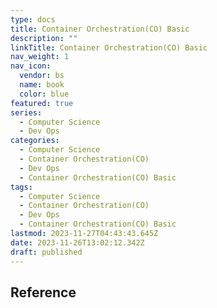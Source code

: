 ```yaml
---
type: docs
title: Container Orchestration(CO) Basic
description: ""
linkTitle: Container Orchestration(CO) Basic
nav_weight: 1
nav_icon:
  vendor: bs
  name: book
  color: blue
featured: true
series:
  - Computer Science
  - Dev Ops
categories:
  - Computer Science
  - Container Orchestration(CO)
  - Dev Ops
  - Container Orchestration(CO) Basic
tags:
  - Computer Science
  - Container Orchestration(CO)
  - Dev Ops
  - Container Orchestration(CO) Basic
lastmod: 2023-11-27T04:43:43.645Z
date: 2023-11-26T13:02:12.342Z
draft: published
---
```


## Reference
